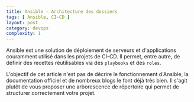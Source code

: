 ```yaml
---
title: Ansible - Architecture des dossiers
tags: [ Ansible, CI-CD ]
layout: post
category: devops
complexity: 1
---
```

Ansible est une solution de déploiement de serveurs et d'applications couramment utilisé dans les projets de CI-CD. Il permet, entre autre, de définir des recettes réutilisables via des `playbooks` et des `roles`.

L'objectif de cet article n'est pas de décrire le fonctionnement d'Ansible, la documentation officiel et de nombreux blogs le font déjà très bien. Il s'agit plutôt de vous proposer une arborescence de répertoire qui permet de structurer correctement votre projet.
